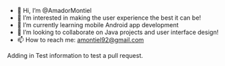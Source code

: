 - 👋 Hi, I’m @AmadorMontiel
- 👀 I’m interested in making the user experience the best it can be!
- 🌱 I’m currently learning mobile Android app development
- 💞️ I’m looking to collaborate on Java projects and user interface design!
- 📫 How to reach me: amontiel92@gmail.com 

Adding in Test information to test a pull request.

<!---
AmadorMontiel/AmadorMontiel is a ✨ special ✨ repository because its `README.md` (this file) appears on your GitHub profile.
You can click the Preview link to take a look at your changes.
--->
